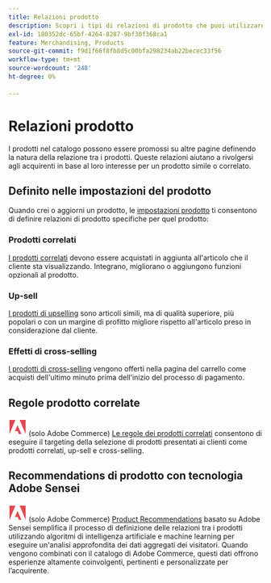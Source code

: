 ```yaml
---
title: Relazioni prodotto
description: Scopri i tipi di relazioni di prodotto che puoi utilizzare per promuovere i prodotti ad acquirenti mirati.
exl-id: 180352dc-65bf-4264-8287-9bf30f368ca1
feature: Merchandising, Products
source-git-commit: f9d1f66f8fb8d5c00bfa298234ab22becec33f56
workflow-type: tm+mt
source-wordcount: '248'
ht-degree: 0%

---
```


# Relazioni prodotto

I prodotti nel catalogo possono essere promossi su altre pagine definendo la natura della relazione tra i prodotti. Queste relazioni aiutano a rivolgersi agli acquirenti in base al loro interesse per un prodotto simile o correlato.

## Definito nelle impostazioni del prodotto

Quando crei o aggiorni un prodotto, le [impostazioni prodotto](../catalog/product-create.md#product-settings) ti consentono di definire relazioni di prodotto specifiche per quel prodotto:

### Prodotti correlati

[I prodotti correlati](../catalog/related-products-up-sells-cross-sells.md#related-products) devono essere acquistati in aggiunta all&#39;articolo che il cliente sta visualizzando. Integrano, migliorano o aggiungono funzioni opzionali al prodotto.

### Up-sell

[I prodotti di upselling](../catalog/related-products-up-sells-cross-sells.md#up-sells) sono articoli simili, ma di qualità superiore, più popolari o con un margine di profitto migliore rispetto all&#39;articolo preso in considerazione dal cliente.

### Effetti di cross-selling

[I prodotti di cross-selling](../catalog/related-products-up-sells-cross-sells.md#cross-sells) vengono offerti nella pagina del carrello come acquisti dell&#39;ultimo minuto prima dell&#39;inizio del processo di pagamento.

## Regole prodotto correlate

![Adobe Commerce](../assets/adobe-logo.svg) (solo Adobe Commerce) [Le regole dei prodotti correlati](product-related-rules.md) consentono di eseguire il targeting della selezione di prodotti presentati ai clienti come prodotti correlati, up-sell e cross-selling.

## Recommendations di prodotto con tecnologia Adobe Sensei

![Adobe Commerce](../assets/adobe-logo.svg) (solo Adobe Commerce) [Product Recommendations](https://experienceleague.adobe.com/docs/commerce-merchant-services/product-recommendations/overview.html) basato su Adobe Sensei semplifica il processo di definizione delle relazioni tra i prodotti utilizzando algoritmi di intelligenza artificiale e machine learning per eseguire un&#39;analisi approfondita dei dati aggregati dei visitatori. Quando vengono combinati con il catalogo di Adobe Commerce, questi dati offrono esperienze altamente coinvolgenti, pertinenti e personalizzate per l’acquirente.
